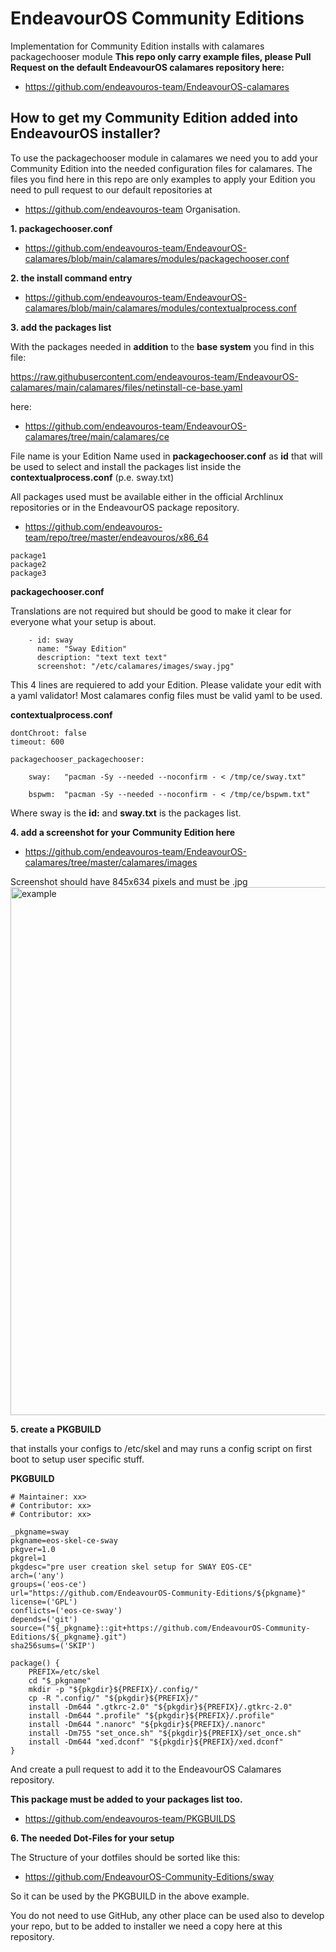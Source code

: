 # EndeavourOS Community Editions 
Implementation for Community Edition installs with calamares packagechooser module
**This repo only carry example files, please  Pull Request on the default EndeavourOS calamares repository here:**
* https://github.com/endeavouros-team/EndeavourOS-calamares

## How to get my Community Edition added into EndeavourOS installer?

To use the packagechooser module in calamares we need you to add your Community Edition into the needed configuration files for calamares.
The files you find here in this repo are only examples to apply your Edition you need to pull request to our default repositories at 
* https://github.com/endeavouros-team Organisation.

**1. packagechooser.conf**
* https://github.com/endeavouros-team/EndeavourOS-calamares/blob/main/calamares/modules/packagechooser.conf

**2. the install command entry**
* https://github.com/endeavouros-team/EndeavourOS-calamares/blob/main/calamares/modules/contextualprocess.conf

**3. add the packages list**

With the packages needed in **addition** to the **base system** you find in this file:

https://raw.githubusercontent.com/endeavouros-team/EndeavourOS-calamares/main/calamares/files/netinstall-ce-base.yaml 

here:
* https://github.com/endeavouros-team/EndeavourOS-calamares/tree/main/calamares/ce

File name is your Edition Name used in **packagechooser.conf** as **id** that will be used to select and install the packages list inside the **contextualprocess.conf** (p.e. sway.txt)

All packages used must be available either in the official Archlinux repositories or in the EndeavourOS package repository.
* https://github.com/endeavouros-team/repo/tree/master/endeavouros/x86_64

```
package1
package2
package3
```
**packagechooser.conf**

Translations are not required  but should be good to make it clear for everyone what your setup is about.

```
    - id: sway
      name: "Sway Edition"
      description: "text text text"
      screenshot: "/etc/calamares/images/sway.jpg"
 ```

This 4 lines are requiered to add your Edition. Please validate your edit with a yaml validator! Most calamares config files must be valid yaml to be used.

**contextualprocess.conf**

```
dontChroot: false
timeout: 600

packagechooser_packagechooser:

    sway:   "pacman -Sy --needed --noconfirm - < /tmp/ce/sway.txt"
    
    bspwm:  "pacman -Sy --needed --noconfirm - < /tmp/ce/bspwm.txt"
```
 Where sway is the **id:** and **sway.txt** is the packages list.


**4. add a screenshot for your Community Edition here**
* https://github.com/endeavouros-team/EndeavourOS-calamares/tree/master/calamares/images

Screenshot should have 845x634 pixels and must be .jpg
<img src="https://raw.githubusercontent.com/endeavouros-team/EndeavourOS-calamares/main/calamares/images/community.jpg" alt="example" width="845"/>
 
**5. create a PKGBUILD**

that installs your configs to /etc/skel and may runs a config script on first boot to setup user specific stuff.

**PKGBUILD**
```
# Maintainer: xx>
# Contributor: xx>
# Contributor: xx>

_pkgname=sway
pkgname=eos-skel-ce-sway
pkgver=1.0
pkgrel=1
pkgdesc="pre user creation skel setup for SWAY EOS-CE"
arch=('any')
groups=('eos-ce')
url="https://github.com/EndeavourOS-Community-Editions/${pkgname}"
license=('GPL')
conflicts=('eos-ce-sway')
depends=('git')
source=("${_pkgname}::git+https://github.com/EndeavourOS-Community-Editions/${_pkgname}.git")
sha256sums=('SKIP')

package() {
    PREFIX=/etc/skel
    cd "$_pkgname"
    mkdir -p "${pkgdir}${PREFIX}/.config/"
    cp -R ".config/" "${pkgdir}${PREFIX}/"
    install -Dm644 ".gtkrc-2.0" "${pkgdir}${PREFIX}/.gtkrc-2.0"
    install -Dm644 ".profile" "${pkgdir}${PREFIX}/.profile"
    install -Dm644 ".nanorc" "${pkgdir}${PREFIX}/.nanorc"
    install -Dm755 "set_once.sh" "${pkgdir}${PREFIX}/set_once.sh"
    install -Dm644 "xed.dconf" "${pkgdir}${PREFIX}/xed.dconf"
}
```
And create a pull request to add it to the EndeavourOS Calamares repository.

**This package must be added to your packages list too.**

* https://github.com/endeavouros-team/PKGBUILDS

**6. The needed Dot-Files for your setup**

The Structure of your dotfiles should be sorted like this:

* https://github.com/EndeavourOS-Community-Editions/sway

So it can be used by the PKGBUILD in the above example.

You do not need to use GitHub, any other place can be used also to develop your repo, but to be added to installer we need a copy here at this repository.
